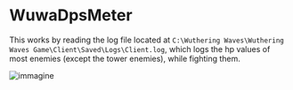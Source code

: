 # WuwaDpsMeter

This works by reading the log file located at `C:\Wuthering Waves\Wuthering Waves Game\Client\Saved\Logs\Client.log`, which logs the hp values of most enemies (except the tower enemies), while fighting them.

![immagine](https://github.com/MorphTheMoth/WuwaDpsMeter/assets/36893247/45b8e5a1-b457-4ab3-b475-77fe32c8693f)
